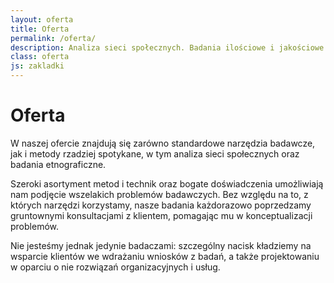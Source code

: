```yaml
---
layout: oferta
title: Oferta
permalink: /oferta/
description: Analiza sieci społecznych. Badania ilościowe i jakościowe. Analiza mediów. Badania etnograficzne. Projektowanie procesów i usług.
class: oferta
js: zakladki
---
```

# Oferta

W naszej ofercie znajdują się zarówno standardowe narzędzia badawcze, jak i metody rzadziej spotykane, w tym analiza sieci społecznych oraz badania etnograficzne.<p>Szeroki asortyment metod i technik oraz bogate doświadczenia umożliwiają nam podjęcie wszelakich problemów badawczych. Bez względu na to, z których narzędzi korzystamy, nasze badania każdorazowo poprzedzamy gruntownymi konsultacjami z klientem, pomagając mu w konceptualizacji problemów.</p><p>Nie jesteśmy jednak jedynie badaczami: szczególny nacisk kładziemy na wsparcie klientów we wdrażaniu wniosków z badań, a także projektowaniu w oparciu o nie rozwiązań organizacyjnych i usług.</p>
